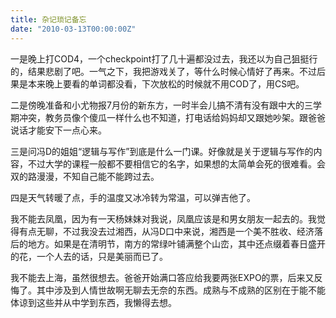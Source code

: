 ```yaml
---
title: 杂记琐记备忘
date: "2010-03-13T00:00:00Z"
---
```

一是晚上打COD4，一个checkpoint打了几十遍都没过去，我还以为自己狙挺行的，结果悲剧了吧。一气之下，我把游戏关了，等什么时候心情好了再来。不过后果是本来晚上要看的单词都没看，下次放松的时候就不用COD了，用CS吧。

二是傍晚准备和小尤物报7月份的新东方，一时半会儿搞不清有没有跟中大的三学期冲突，教务员像个傻瓜一样什么也不知道，打电话给妈妈却又跟她吵架。跟爸爸说话才能安下一点心来。

三是问冯D的姐姐“逻辑与写作”到底是什么一门课。好像就是关于逻辑与写作的内容，不过大学的课程一般都不要相信它的名字，如果想的太简单会死的很难看。会双的路漫漫，不知自己能不能跨过去。

四是天气转暖了点，手的温度又冰冷转为常温，可以弹吉他了。

我不能去凤凰，因为有一天杨妹妹对我说，凤凰应该是和男女朋友一起去的。我觉得有点无聊，不过我没去过湘西，从冯D口中来说，湘西是一个美不胜收、经济落后的地方。如果是在清明节，南方的常绿叶铺满整个山峦，其中还点缀着春日盛开的花，一个人去的话，只是美丽而已了。

我不能去上海，虽然很想去。爸爸开始满口答应给我要两张EXPO的票，后来又反悔了。其中涉及到人情世故啊无聊去无奈的东西。成熟与不成熟的区别在于能不能体谅到这些并从中学到东西，我懒得去想。